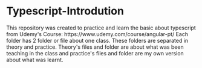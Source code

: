 <h1>Typescript-Introdution</h1>
This repository was created to practice and learn the basic about typescript from Udemy's Course:
https://www.udemy.com/course/angular-pt/
Each folder has 2 folder or file about one class. These folders are separated in theory and practice. Theory's files and folder are about what was been teaching in the class and practice's files and folder are my own version about what was learnt.

